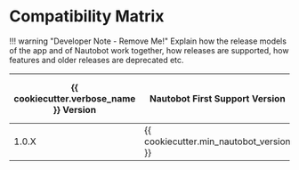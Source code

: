 # Compatibility Matrix

!!! warning "Developer Note - Remove Me!"
    Explain how the release models of the app and of Nautobot work together, how releases are supported, how features and older releases are deprecated etc.

| {{ cookiecutter.verbose_name }} Version | Nautobot First Support Version | Nautobot Last Support Version |
| ------------- | -------------------- | ------------- |
| 1.0.X         | {{ cookiecutter.min_nautobot_version }}                | 2.99.99        |
